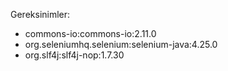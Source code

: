 Gereksinimler:
- commons-io:commons-io:2.11.0
- org.seleniumhq.selenium:selenium-java:4.25.0
- org.slf4j:slf4j-nop:1.7.30 
